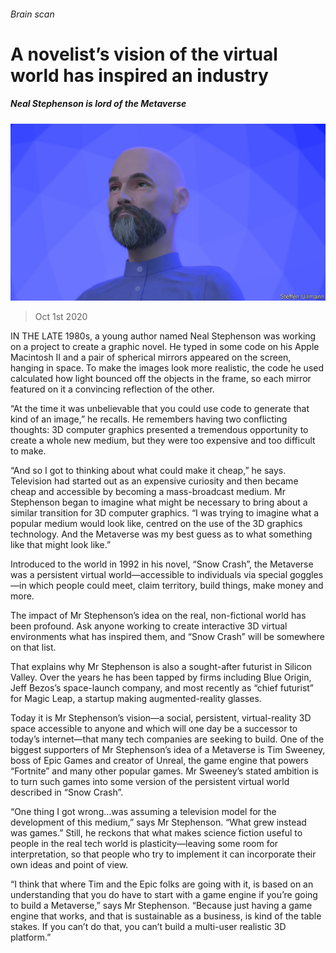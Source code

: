 ###### Brain scan

# A novelist’s vision of the virtual world has inspired an industry 

##### Neal Stephenson is lord of the Metaverse 

![image](images/20201003_TQD001_0.jpg) 

> Oct 1st 2020 


IN THE LATE 1980s, a young author named Neal Stephenson was working on a project to create a graphic novel. He typed in some code on his Apple Macintosh II and a pair of spherical mirrors appeared on the screen, hanging in space. To make the images look more realistic, the code he used calculated how light bounced off the objects in the frame, so each mirror featured on it a convincing reflection of the other.


“At the time it was unbelievable that you could use code to generate that kind of an image,” he recalls. He remembers having two conflicting thoughts: 3D computer graphics presented a tremendous opportunity to create a whole new medium, but they were too expensive and too difficult to make.



“And so I got to thinking about what could make it cheap,” he says. Television had started out as an expensive curiosity and then became cheap and accessible by becoming a mass-broadcast medium. Mr Stephenson began to imagine what might be necessary to bring about a similar transition for 3D computer graphics. “I was trying to imagine what a popular medium would look like, centred on the use of the 3D graphics technology. And the Metaverse was my best guess as to what something like that might look like.”


Introduced to the world in 1992 in his novel, “Snow Crash”, the Metaverse was a persistent virtual world—accessible to individuals via special goggles—in which people could meet, claim territory, build things, make money and more.


The impact of Mr Stephenson’s idea on the real, non-fictional world has been profound. Ask anyone working to create interactive 3D virtual environments what has inspired them, and “Snow Crash” will be somewhere on that list.


That explains why Mr Stephenson is also a sought-after futurist in Silicon Valley. Over the years he has been tapped by firms including Blue Origin, Jeff Bezos’s space-launch company, and most recently as “chief futurist” for Magic Leap, a startup making augmented-reality glasses.


Today it is Mr Stephenson’s vision—a social, persistent, virtual-reality 3D space accessible to anyone and which will one day be a successor to today’s internet—that many tech companies are seeking to build. One of the biggest supporters of Mr Stephenson’s idea of a Metaverse is Tim Sweeney, boss of Epic Games and creator of Unreal, the game engine that powers “Fortnite” and many other popular games. Mr Sweeney’s stated ambition is to turn such games into some version of the persistent virtual world described in “Snow Crash”.


“One thing I got wrong…was assuming a television model for the development of this medium,” says Mr Stephenson. “What grew instead was games.” Still, he reckons that what makes science fiction useful to people in the real tech world is plasticity—leaving some room for interpretation, so that people who try to implement it can incorporate their own ideas and point of view.


“I think that where Tim and the Epic folks are going with it, is based on an understanding that you do have to start with a game engine if you’re going to build a Metaverse,” says Mr Stephenson. “Because just having a game engine that works, and that is sustainable as a business, is kind of the table stakes. If you can’t do that, you can’t build a multi-user realistic 3D platform.”

